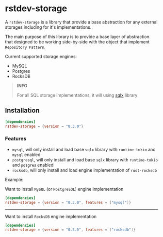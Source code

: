 # rstdev-storage

A `rstdev-storage` is a library that provide a base abstraction for any
external storages including for it's implementations. 

The main purpose of this library is to provide a base layer of abstraction
that designed to be working side-by-side with the object that implement `Repository Pattern`.

Current supported storage engines:

- MySQL
- Postgres
- RocksDB

> **INFO**
>
> For all SQL storage implementations, it will using [sqlx](https://crates.io/crates/sqlx) library

## Installation

```toml
[dependencies]
rstdev-storage = {version = "0.3.0"}
```

### Features

- `mysql`, will only install and load base `sqlx` library with `runtime-tokio` and `mysql` enabled
- `postgresql`, will only install and load base `sqlx` library with `runtime-tokio` and `posgres` enabled
- `rocksdb`, will only install and load engine implementation of `rust-rocksdb` 

Example:

Want to install `MySQL` (or `PostgreSQL`) engine implementation

```toml
[dependencies]
rstdev-storage = {version = "0.3.0", features = ["mysql"]}
```

---

Want to install `RocksDB` engine implementation

```toml
[dependencies]
rstdev-storage = {version = "0.3.5", features = ["rocksdb"]}
```